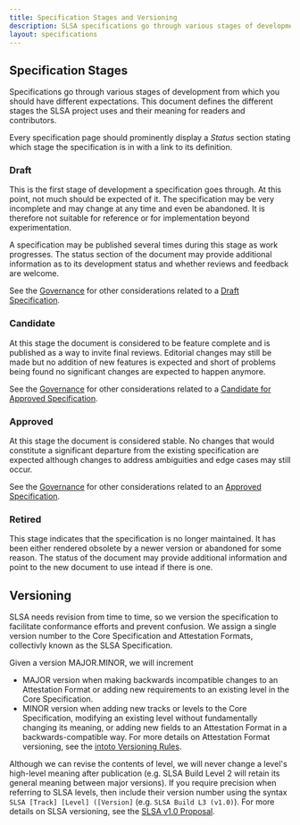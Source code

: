 ```yaml
---
title: Specification Stages and Versioning
description: SLSA specifications go through various stages of development from which you should have different expectations. This document defines the different stages the SLSA project uses and their meaning for readers and contributors.
layout: specifications
---
```


## Specification Stages

Specifications go through various stages of development from which you
should have different expectations. This document defines the different
stages the SLSA project uses and their meaning for readers and
contributors.

Every specification page should prominently display a *Status* section
stating which stage the specification is in with a link to its
definition.

### Draft

This is the first stage of development a specification goes
through. At this point, not much should be expected of it. The
specification may be very incomplete and may change at any time and
even be abandoned. It is therefore not suitable for reference or for
implementation beyond experimentation.

A specification may be published several times during this stage as
work progresses. The status section of the document may provide
additional information as to its development status and whether
reviews and feedback are welcome.

See the
[Governance](https://github.com/slsa-framework/governance/blob/main/5._Governance.md#4-specification-development-process)
for other considerations related to a
[Draft Specification](https://github.com/slsa-framework/governance/blob/main/1._Community_Specification_License-v1.md).

### Candidate

At this stage the document is considered to be feature complete and is
published as a way to invite final reviews. Editorial changes may
still be made but no addition of new features is expected and short of
problems being found no significant changes are expected to happen
anymore.

See the
[Governance](https://github.com/slsa-framework/governance/blob/main/5._Governance.md#4-specification-development-process)
for other considerations related to a
[Candidate for Approved Specification](https://github.com/slsa-framework/governance/blob/main/1._Community_Specification_License-v1.md).

### Approved

At this stage the document is considered stable. No changes that would
constitute a significant departure from the existing specification are
expected although changes to address ambiguities and edge cases may
still occur.

See the
[Governance](https://github.com/slsa-framework/governance/blob/main/5._Governance.md#4-specification-development-process)
for other considerations related to an
[Approved Specification](https://github.com/slsa-framework/governance/blob/main/1._Community_Specification_License-v1.md).

### Retired

This stage indicates that the specification is no longer maintained.
It has been either rendered obsolete by a newer version or
abandoned for some reason. The status of the document may provide
additional information and point to the new document to use intead if
there is one.

## Versioning

SLSA needs revision from time to time, so we version the specification to
facilitate conformance efforts and prevent confusion. We assign a single
version number to the Core Specification and Attestation Formats, collectivly
known as the SLSA Specification.

Given a version MAJOR.MINOR, we will increment

-   MAJOR version when making backwards incompatible changes to an
    Attestation Format or adding new requirements to an existing level
    in the Core Specification.
-   MINOR version when adding new tracks or levels to the Core Specification,
    modifying an existing level without fundamentally changing its meaning, or
    adding new fields to an Attestation Format in a backwards-compatible way.
    For more details on Attestation Format versioning, see the [intoto
    Versioning Rules](https://github.com/in-toto/attestation/blob/main/spec/versioning.md).

Although we can revise the contents of level, we will never change a level's
high-level meaning after publication (e.g. SLSA Build Level 2 will retain its
general meaning between major versions). If you require precision when referring
to SLSA levels, then include their version number using the syntax `SLSA
[Track] [Level] ([Version]` (e.g. `SLSA Build L3 (v1.0)`). For more
details on SLSA versioning, see the
[SLSA v1.0 Proposal](https://github.com/slsa-framework/slsa-proposals/tree/main/0003#versioning).

